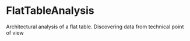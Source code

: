 # FlatTableAnalysis
Architectural analysis of a flat table. Discovering data from technical point of view
